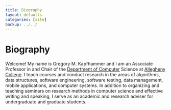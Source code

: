 ```yaml
---
title: Biography 
layout: defaults
categories: [site]
backup: ../../
---
```


# Biography 

Welcome! My name is Gregory M. Kapfhammer and I am an Associate Professor in and Chair of the [Department of
Computer](www.cs.allegheny.edu) Science at [Allegheny College](www.allegheny.edu). I teach courses and conduct research in the
areas of algorithms, data structures, software engineering, software testing, data management, mobile applications, and
computer systems. In addition to organizing and teaching seminars on research methods in computer science and effective
writing and speaking, I serve as an academic and research adviser for undergraduate and graduate students.  



